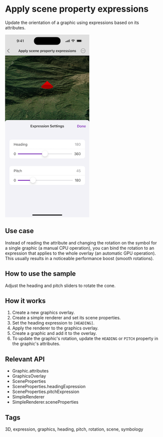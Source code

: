 # Apply scene property expressions

Update the orientation of a graphic using expressions based on its attributes.

![Image of apply scene property expressions sample](apply-scene-property-expressions.png)

## Use case

Instead of reading the attribute and changing the rotation on the symbol for a single graphic (a manual CPU operation), you can bind the rotation to an expression that applies to the whole overlay (an automatic GPU operation). This usually results in a noticeable performance boost (smooth rotations).

## How to use the sample

Adjust the heading and pitch sliders to rotate the cone.

## How it works

1. Create a new graphics overlay.
2. Create a simple renderer and set its scene properties.
3. Set the heading expression to `[HEADING]`.
4. Apply the renderer to the graphics overlay.
5. Create a graphic and add it to the overlay.
6. To update the graphic's rotation, update the `HEADING` or `PITCH` property in the graphic's attributes.

## Relevant API

* Graphic.attributes
* GraphicsOverlay
* SceneProperties
* SceneProperties.headingExpression
* SceneProperties.pitchExpression
* SimpleRenderer
* SimpleRenderer.sceneProperties

## Tags

3D, expression, graphics, heading, pitch, rotation, scene, symbology
